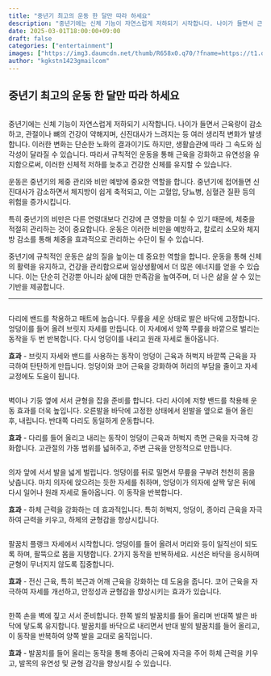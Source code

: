 ```yaml
---
title: "중년기 최고의 운동 한 달만 따라 하세요"
description: "중년기에는 신체 기능이 자연스럽게 저하되기 시작합니다. 나이가 들면서 근육량이 감소하고, 관절이나 뼈의 건강이 약해지며, 신진대사가 느려지는 등 여러 생리적 변화가 발생합니다. 이러한 변화는 단순한 노화의 결과이기도 하지만, 생활습관에 따라 그 속도와 심각성이 달라질 "
date: 2025-03-01T18:00:00+09:00
draft: false
categories: ["entertainment"]
images: ["https://img3.daumcdn.net/thumb/R658x0.q70/?fname=https://t1.daumcdn.net/news/202501/01/tenbody/20250101073019305zibv.jpg", "https://t1.daumcdn.net/news/202501/01/tenbody/20250101073019756qxdl.gif", "https://t1.daumcdn.net/news/202501/01/tenbody/20250101073020186advc.gif", "https://t1.daumcdn.net/news/202501/01/tenbody/20250101073020611hpbm.gif", "https://t1.daumcdn.net/news/202501/01/tenbody/20250101073020985mspn.gif"]
author: "kgkstn1423gmailcom"
---
```


<h2 >중년기 최고의 운동 한 달만 따라 하세요</h2> <figure ><img src="https://img3.daumcdn.net/thumb/R658x0.q70/?fname=https://t1.daumcdn.net/news/202501/01/tenbody/20250101073019305zibv.jpg" alt=""/></figure> <p>중년기에는 신체 기능이 자연스럽게 저하되기 시작합니다. 나이가 들면서 근육량이 감소하고, 관절이나 뼈의 건강이 약해지며, 신진대사가 느려지는 등 여러 생리적 변화가 발생합니다. 이러한 변화는 단순한 노화의 결과이기도 하지만, 생활습관에 따라 그 속도와 심각성이 달라질 수 있습니다. 따라서 규칙적인 운동을 통해 근육을 강화하고 유연성을 유지함으로써, 이러한 신체적 저하를 늦추고 건강한 신체를 유지할 수 있습니다.</p> <p>운동은 중년기의 체중 관리와 비만 예방에 중요한 역할을 합니다. 중년기에 접어들면 신진대사가 감소하면서 체지방이 쉽게 축적되고, 이는 고혈압, 당뇨병, 심혈관 질환 등의 위험을 증가시킵니다.</p> <p>특히 중년기의 비만은 다른 연령대보다 건강에 큰 영향을 미칠 수 있기 때문에, 체중을 적절히 관리하는 것이 중요합니다. 운동은 이러한 비만을 예방하고, 칼로리 소모와 체지방 감소를 통해 체중을 효과적으로 관리하는 수단이 될 수 있습니다.</p> <p>중년기에 규칙적인 운동은 삶의 질을 높이는 데 중요한 역할을 합니다. 운동을 통해 신체의 활력을 유지하고, 건강을 관리함으로써 일상생활에서 더 많은 에너지를 얻을 수 있습니다. 이는 단순히 건강뿐 아니라 삶에 대한 만족감을 높여주며, 더 나은 삶을 살 수 있는 기반을 제공합니다.</p> <hr /> <figure ><img src="https://t1.daumcdn.net/news/202501/01/tenbody/20250101073019756qxdl.gif" alt=""/></figure> <p>다리에 밴드를 착용하고 매트에 눕습니다. 무릎을 세운 상태로 발은 바닥에 고정합니다. 엉덩이를 들어 올려 브릿지 자세를 만듭니다. 이 자세에서 양쪽 무릎을 바깥으로 벌리는 동작을 두 번 반복합니다. 다시 엉덩이를 내리고 원래 자세로 돌아옵니다.</p> <p><strong>효과</strong> - 브릿지 자세와 밴드를 사용하는 동작이 엉덩이 근육과 허벅지 바깥쪽 근육을 자극하여 탄탄하게 만듭니다. 엉덩이와 코어 근육을 강화하여 허리의 부담을 줄이고 자세 교정에도 도움이 됩니다.</p> <figure ><img src="https://t1.daumcdn.net/news/202501/01/tenbody/20250101073020186advc.gif" alt=""/></figure> <p>벽이나 기둥 옆에 서서 균형을 잡을 준비를 합니다. 다리 사이에 저항 밴드를 착용해 운동 효과를 더욱 높입니다. 오른발을 바닥에 고정한 상태에서 왼발을 옆으로 들어 올린 후, 내립니다. 반대쪽 다리도 동일하게 운동합니다.</p> <p><strong>효과</strong> - 다리를 들어 올리고 내리는 동작이 엉덩이 근육과 허벅지 측면 근육을 자극해 강화합니다. 고관절의 가동 범위를 넓혀주고, 주변 근육을 안정적으로 만듭니다.</p> <figure ><img src="https://t1.daumcdn.net/news/202501/01/tenbody/20250101073020611hpbm.gif" alt=""/></figure> <p>의자 앞에 서서 발을 넓게 벌립니다. 엉덩이를 뒤로 밀면서 무릎을 구부려 천천히 몸을 낮춥니다. 마치 의자에 앉으려는 듯한 자세를 취하며, 엉덩이가 의자에 살짝 닿은 뒤에 다시 일어나 원래 자세로 돌아옵니다. 이 동작을 반복합니다.</p> <p><strong>효과</strong> - 하체 근력을 강화하는 데 효과적입니다. 특히 허벅지, 엉덩이, 종아리 근육을 자극하여 근력을 키우고, 하체의 균형감을 향상시킵니다.</p> <figure ><img src="https://t1.daumcdn.net/news/202501/01/tenbody/20250101073020985mspn.gif" alt=""/></figure> <p>팔꿈치 플랭크 자세에서 시작합니다. 엉덩이를 들어 올려서 머리와 등이 일직선이 되도록 하며, 팔뚝으로 몸을 지탱합니다. 2가지 동작을 반복하세요. 시선은 바닥을 응시하며 균형이 무너지지 않도록 집중합니다.</p> <p><strong>효과</strong> - 전신 근육, 특히 복근과 어깨 근육을 강화하는 데 도움을 줍니다. 코어 근육을 자극하여 자세를 개선하고, 안정성과 균형감을 향상시키는 효과가 있습니다.</p> <figure ><img src="https://t1.daumcdn.net/news/202501/01/tenbody/20250101073021337mhfx.gif" alt=""/></figure> <p>한쪽 손을 벽에 짚고 서서 준비합니다. 한쪽 발의 발꿈치를 들어 올리며 반대쪽 발은 바닥에 닿도록 유지합니다. 발꿈치를 바닥으로 내리면서 반대 발의 발꿈치를 들어 올리고, 이 동작을 반복하여 양쪽 발을 교대로 움직입니다.</p> <p><strong>효과</strong> - 발꿈치를 들어 올리는 동작을 통해 종아리 근육에 자극을 주어 하체 근력을 키우고, 발목의 유연성 및 균형 감각을 향상시킬 수 있습니다.</p>